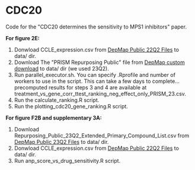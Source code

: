 # CDC20
Code for the "CDC20 determines the sensitivity to MPS1 inhibitors" paper.

**For figure 2E:** 
  1. Donwload CCLE_expression.csv from [DepMap Public 22Q2 Files](https://depmap.org/portal/data_page/?tab=allData&releasename=DepMap+Public+22Q2&filename=CCLE_expression_full.csv) to data/ dir.
  2. Download The "PRISM Repurposing Public" file from [DepMap custom download](https://depmap.org/portal/data_page/?tab=customDownloads) to data/ dir (we used 23Q2).
  3. Run parallel_executor.sh. You can specify .Rprofile and number of workers to use in the script. This can take a few days to complete... precomputed results for steps 3 and 4 are available at treatment_vs_gene_corr_ttest_ranking_neg_effect_only_PRISM_23.csv.
  4. Run the calculate_ranking.R script.
  5. Run the plotting_cdc20_gene_ranking.R script.

**For figure F2B and supplementary 3A:**
  1. Download Repurposing_Public_23Q2_Extended_Primary_Compound_List.csv from [DepMap Public 23Q2 Files](https://depmap.org/portal/data_page/?tab=allData&releasename=PRISM+Repurposing+Public+23Q2&filename=Repurposing_Public_23Q2_Extended_Primary_Compound_List.csv) to data/ dir.
  3. Donwload CCLE_expression.csv from [DepMap Public 22Q2 Files](https://depmap.org/portal/data_page/?tab=allData&releasename=DepMap+Public+22Q2&filename=CCLE_expression_full.csv) to data/ dir.
  4.  Run anp_score_vs_drug_sensitivity.R script.
